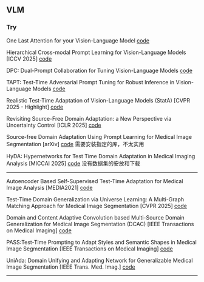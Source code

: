 
## VLM


### Try
One Last Attention for your Vision-Language Model [code](https://github.com/khufia/RAda/tree/main) 


Hierarchical Cross-modal Prompt Learning for Vision-Language Models [ICCV 2025] [code](https://github.com/zzeoZheng/HiCroPL)


DPC: Dual-Prompt Collaboration for Tuning Vision-Language Models [code](https://github.com/JREion/DPC)

TAPT: Test-Time Adversarial Prompt Tuning for Robust Inference in Vision-Language Models [code](https://github.com/xinwong/TAPT)


Realistic Test-Time Adaptation of Vision-Language Models (StatA) [CVPR 2025 - Highlight] [code](https://github.com/MaxZanella/StatA)


Revisiting Source-Free Domain Adaptation: a New Perspective via Uncertainty Control [ICLR 2025] [code](https://github.com/xugezheng/UCon_SFDA/tree/master)



Source-free Domain Adaptation Using Prompt Learning for Medical Image Segmentation [arXiv] [code](https://github.com/ShishuaiHu/ProSFDA) 需要安装指定的库，不太实用

HyDA: Hypernetworks for Test Time Domain Adaptation in Medical Imaging Analysis [MICCAI 2025] [code](https://github.com/doronser/hyda) 没有数据集的安放和下载


---

Autoencoder Based Self-Supervised Test-Time Adaptation for Medical Image Analysis [MEDIA2021] [code](https://github.com/heyufan1995/self-domain-adapted-network)


Test-Time Domain Generalization via Universe Learning: A Multi-Graph Matching Approach for Medical Image Segmentation [CVPR 2025] [code](https://github.com/Yore0/TTDG-MGM)


Domain and Content Adaptive Convolution based Multi-Source Domain Generalization for Medical Image Segmentation (DCAC) [IEEE Transactions on Medical Imaging] [code](https://github.com/ShishuaiHu/DCAC/tree/master)



PASS:Test-Time Prompting to Adapt Styles and Semantic Shapes in Medical Image Segmentation [IEEE Transactions on Medical Imaging] [code](https://github.com/EndoluminalSurgicalVision-IMR/PASS?tab=readme-ov-file)


UniAda: Domain Unifying and Adapting Network for Generalizable Medical Image Segmentation [IEEE Trans. Med. Imag.] [code](https://github.com/ZhouZhang233/UniAda)

---


